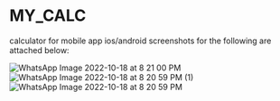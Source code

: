 # MY_CALC
calculator for mobile app ios/android
screenshots for the following are attached below:

![WhatsApp Image 2022-10-18 at 8 21 00 PM](https://user-images.githubusercontent.com/64247104/196469606-55d31ec4-4470-4636-8e6b-219019fee235.jpeg)
![WhatsApp Image 2022-10-18 at 8 20 59 PM (1)](https://user-images.githubusercontent.com/64247104/196469614-3dfccfec-f043-4e84-99b9-fd15c239d356.jpeg)
![WhatsApp Image 2022-10-18 at 8 20 59 PM](https://user-images.githubusercontent.com/64247104/196469622-cb986847-05b1-45bc-829a-c98c27216661.jpeg)
